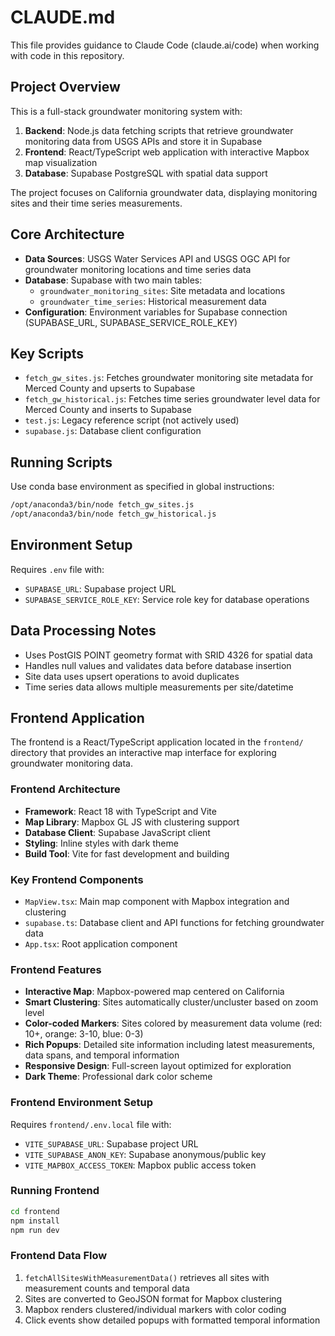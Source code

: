# CLAUDE.md

This file provides guidance to Claude Code (claude.ai/code) when working with code in this repository.

## Project Overview

This is a full-stack groundwater monitoring system with:
1. **Backend**: Node.js data fetching scripts that retrieve groundwater monitoring data from USGS APIs and store it in Supabase
2. **Frontend**: React/TypeScript web application with interactive Mapbox map visualization
3. **Database**: Supabase PostgreSQL with spatial data support

The project focuses on California groundwater data, displaying monitoring sites and their time series measurements.

## Core Architecture

- **Data Sources**: USGS Water Services API and USGS OGC API for groundwater monitoring locations and time series data
- **Database**: Supabase with two main tables:
  - `groundwater_monitoring_sites`: Site metadata and locations
  - `groundwater_time_series`: Historical measurement data
- **Configuration**: Environment variables for Supabase connection (SUPABASE_URL, SUPABASE_SERVICE_ROLE_KEY)

## Key Scripts

- `fetch_gw_sites.js`: Fetches groundwater monitoring site metadata for Merced County and upserts to Supabase
- `fetch_gw_historical.js`: Fetches time series groundwater level data for Merced County and inserts to Supabase  
- `test.js`: Legacy reference script (not actively used)
- `supabase.js`: Database client configuration

## Running Scripts

Use conda base environment as specified in global instructions:
```bash
/opt/anaconda3/bin/node fetch_gw_sites.js
/opt/anaconda3/bin/node fetch_gw_historical.js
```

## Environment Setup

Requires `.env` file with:
- `SUPABASE_URL`: Supabase project URL
- `SUPABASE_SERVICE_ROLE_KEY`: Service role key for database operations

## Data Processing Notes

- Uses PostGIS POINT geometry format with SRID 4326 for spatial data
- Handles null values and validates data before database insertion
- Site data uses upsert operations to avoid duplicates
- Time series data allows multiple measurements per site/datetime

## Frontend Application

The frontend is a React/TypeScript application located in the `frontend/` directory that provides an interactive map interface for exploring groundwater monitoring data.

### Frontend Architecture

- **Framework**: React 18 with TypeScript and Vite
- **Map Library**: Mapbox GL JS with clustering support
- **Database Client**: Supabase JavaScript client
- **Styling**: Inline styles with dark theme
- **Build Tool**: Vite for fast development and building

### Key Frontend Components

- `MapView.tsx`: Main map component with Mapbox integration and clustering
- `supabase.ts`: Database client and API functions for fetching groundwater data
- `App.tsx`: Root application component

### Frontend Features

- **Interactive Map**: Mapbox-powered map centered on California
- **Smart Clustering**: Sites automatically cluster/uncluster based on zoom level
- **Color-coded Markers**: Sites colored by measurement data volume (red: 10+, orange: 3-10, blue: 0-3)
- **Rich Popups**: Detailed site information including latest measurements, data spans, and temporal information
- **Responsive Design**: Full-screen layout optimized for exploration
- **Dark Theme**: Professional dark color scheme

### Frontend Environment Setup

Requires `frontend/.env.local` file with:
- `VITE_SUPABASE_URL`: Supabase project URL  
- `VITE_SUPABASE_ANON_KEY`: Supabase anonymous/public key
- `VITE_MAPBOX_ACCESS_TOKEN`: Mapbox public access token

### Running Frontend

```bash
cd frontend
npm install
npm run dev
```

### Frontend Data Flow

1. `fetchAllSitesWithMeasurementData()` retrieves all sites with measurement counts and temporal data
2. Sites are converted to GeoJSON format for Mapbox clustering
3. Mapbox renders clustered/individual markers with color coding
4. Click events show detailed popups with formatted temporal information
